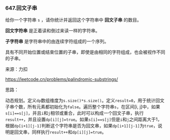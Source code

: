 ### 647.回文子串

给你一个字符串 `s` ，请你统计并返回这个字符串中 **回文子串** 的数目。

**回文字符串** 是正着读和倒过来读一样的字符串。

**子字符串** 是字符串中的由连续字符组成的一个序列。

具有不同开始位置或结束位置的子串，即使是由相同的字符组成，也会被视作不同的子串。

来源：力扣

https://leetcode.cn/problems/palindromic-substrings/



思路：

​		动态规划。定义`dp`数组维度为`s.size()*s.size()`。定义`result=0`，用于统计回文子串个数，所有元素都初始化为`false`。遍历整个字符串`s`，在区间[i, j]中，如果`s[i]==s[j]`，并且`i`和`j`相邻或重合，此时可以构成一个回文子串，执行`result++`，并且设置`dp[i][j]=true`。如果`s[i]==s[j]`但是`i`和`j`之间距离大于1，根据`dp[i+1][j-1]`判断这个字符串是否为回文串，如果`dp[i+1][j-1]`为`true`，说明是回文串，同样执行`result++`和`dp[i][j]=true`。
